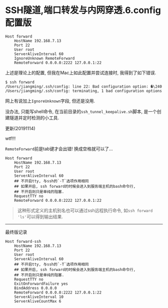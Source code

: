 # SSH隧道,端口转发与内网穿透.6.config配置版

```
Host forward
    HostName 192.168.7.13
    Port 22
    User root
    ServerAliveInterval 60
    IgnoreUnknown RemoteForward
    RemoteForward 0.0.0.0:2222 127.0.0.1:22
```

上述是理论上的配置, 但我在Mac上如此配置并尝试连接时, 我得到了如下错误.

```
$ ssh forward
/Users/jiangming/.ssh/config: line 22: Bad configuration option: �\240
/Users/jiangming/.ssh/config: terminating, 1 bad configuration options
```

网上有说加上`IgnoreUnknown`字段, 但还是没用.

没办法, 只能写shell命令, 在当前目录的`ssh_tunnel_keepalive.sh`脚本, 是一个创建隧道并定时检测的小工具.

更新(20191114)

wtf!!!

`RemoteForward`前是tab键才会出错! 换成空格就可以了...

```
Host forward
    HostName 192.168.7.13
    Port 22
    User root
    ServerAliveInterval 60
    ## 不开启tty, 与ssh的`-T`选项作用相同
    ## 如果开启, ssh forward的时候会进入到服务端主机的bash命令行,
    ## 不开启则只是单纯的阻塞.
    RequestTTY no
    RemoteForward 0.0.0.0:2222 127.0.0.1:22
```

> 这种形式定义的主机别名也可以通过ssh远程执行命令, 如`ssh forward 'ls'`可以得到输出结果.

------

最终版记录

```
Host forward-ssh
    HostName 192.168.7.13
    Port 22
    User root
    ServerAliveInterval 60
    ## 不开启tty, 与ssh的`-T`选项作用相同
    ## 如果开启, ssh forward的时候会进入到服务端主机的bash命令行,
    ## 不开启则只是单纯的阻塞.
    RequestTTY no
    ExitOnForwardFailure yes
    BindAddress 0.0.0.0
    RemoteForward 0.0.0.0:2222 127.0.0.1:22
    ServerAliveInterval 10
    ServerAliveCountMax 6
```
